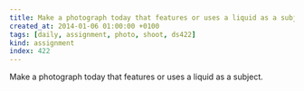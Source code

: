 ```yaml
---
title: Make a photograph today that features or uses a liquid as a subject.
created_at: 2014-01-06 01:00:00 +0100
tags: [daily, assignment, photo, shoot, ds422]
kind: assignment
index: 422
---
```


Make a photograph today that features or uses a liquid as a subject.
